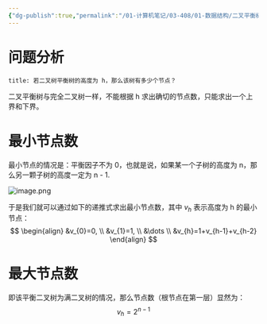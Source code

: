 ```yaml
---
{"dg-publish":true,"permalink":"/01-计算机笔记/03-408/01-数据结构/二叉平衡树的结点数计算/","tags":["personal/blog","algorithm/数据结构/有序表","algorithm/数据结构/有序表/平衡树"]}
---
```


# 问题分析
```ad-question
title: 若二叉树平衡树的高度为 h，那么该树有多少个节点？
```
二叉平衡树与完全二叉树一样，不能根据 h 求出确切的节点数，只能求出一个上界和下界。

# 最小节点数
最小节点的情况是：平衡因子不为 0，也就是说，如果某一个子树的高度为 n，那么另一颗子树的高度一定为 n - 1.

![image.png](https://yelanyanyu-img-bed.oss-cn-hangzhou.aliyuncs.com/img/blog/2024/05/20240509212757.png)


于是我们就可以通过如下的递推式求出最小节点数，其中 $\displaystyle v_{h}$ 表示高度为 h 的最小节点：
$$
\begin{align}
&v_{0}=0, \\
&v_{1}=1, \\
&\dots \\
&v_{h}=1+v_{h-1}+v_{h-2}
\end{align}
$$

# 最大节点数
即该平衡二叉树为满二叉树的情况，那么节点数（根节点在第一层）显然为：
$$
v_{h}=2^{n-1}
$$



